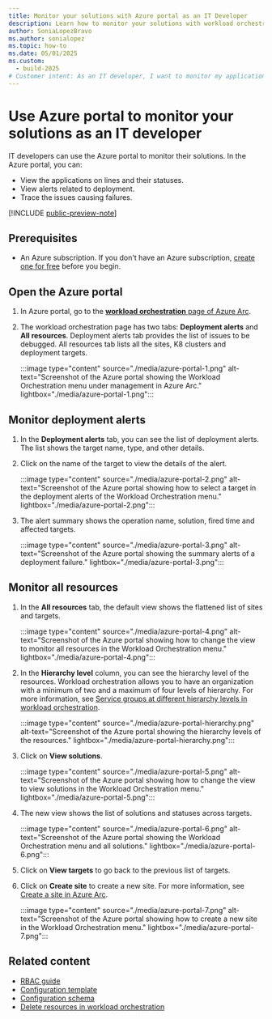 ```yaml
---
title: Monitor your solutions with Azure portal as an IT Developer
description: Learn how to monitor your solutions with workload orchestration using the Azure portal as an IT Developer.
author: SoniaLopezBravo
ms.author: sonialopez
ms.topic: how-to
ms.date: 05/01/2025
ms.custom:
  - build-2025
# Customer intent: As an IT developer, I want to monitor my application solutions through the management tools in the cloud portal, so that I can quickly identify and resolve deployment issues and ensure optimal performance.
---
```


# Use Azure portal to monitor your solutions as an IT developer

IT developers can use the Azure portal to monitor their solutions. In the Azure portal, you can:

- View the applications on lines and their statuses.
- View alerts related to deployment.
- Trace the issues causing failures.

[!INCLUDE [public-preview-note](includes/public-preview-note.md)]

## Prerequisites

- An Azure subscription. If you don't have an Azure subscription, [create one for free](https://azure.microsoft.com/free/?WT.mc_id=A261C142F) before you begin.

## Open the Azure portal

1. In Azure portal, go to the [**workload orchestration** page of Azure Arc](https://aka.ms/configManager).
1. The workload orchestration page has two tabs: **Deployment alerts** and **All resources**. Deployment alerts tab provides the list of issues to be debugged. All resources tab lists all the sites, K8 clusters and deployment targets.

    :::image type="content" source="./media/azure-portal-1.png" alt-text="Screenshot of the Azure portal showing the Workload Orchestration menu under management in Azure Arc." lightbox="./media/azure-portal-1.png":::

## Monitor deployment alerts

1. In the **Deployment alerts** tab, you can see the list of deployment alerts. The list shows the target name, type, and other details.
1. Click on the name of the target to view the details of the alert.

    :::image type="content" source="./media/azure-portal-2.png" alt-text="Screenshot of the Azure portal showing how to select a target in the deployment alerts of the Workload Orchestration menu." lightbox="./media/azure-portal-2.png":::

1. The alert summary shows the operation name, solution, fired time and affected targets. 

    :::image type="content" source="./media/azure-portal-3.png" alt-text="Screenshot of the Azure portal showing the summary alerts of a deployment failure." lightbox="./media/azure-portal-3.png":::

## Monitor all resources

1. In the **All resources** tab, the default view shows the flattened list of sites and targets.

    :::image type="content" source="./media/azure-portal-4.png" alt-text="Screenshot of the Azure portal showing how to change the view to monitor all resources in the Workload Orchestration menu." lightbox="./media/azure-portal-4.png":::

1. In the **Hierarchy level** column, you can see the hierarchy level of the resources. Workload orchestration allows you to have an organization with a minimum of two and a maximum of four levels of hierarchy. For more information, see [Service groups at different hierarchy levels in workload orchestration](service-group.md#service-groups-at-different-hierarchy-levels).

    :::image type="content" source="./media/azure-portal-hierarchy.png" alt-text="Screenshot of the Azure portal showing the hierarchy levels of the resources." lightbox="./media/azure-portal-hierarchy.png":::

1. Click on **View solutions**. 

    :::image type="content" source="./media/azure-portal-5.png" alt-text="Screenshot of the Azure portal showing how to change the view to view solutions in the Workload Orchestration menu." lightbox="./media/azure-portal-5.png":::

1. The new view shows the list of solutions and statuses across targets.

    :::image type="content" source="./media/azure-portal-6.png" alt-text="Screenshot of the Azure portal showing the Workload Orchestration menu and all solutions." lightbox="./media/azure-portal-6.png":::

1. Click on **View targets** to go back to the previous list of targets.
1. Click on **Create site** to create a new site. For more information, see [Create a site in Azure Arc](/azure/azure-arc/site-manager/how-to-crud-site#create-a-site).

    :::image type="content" source="./media/azure-portal-7.png" alt-text="Screenshot of the Azure portal showing how to create a new site in the Workload Orchestration menu." lightbox="./media/azure-portal-7.png":::

## Related content

- [RBAC guide](rbac-guide.md)
- [Configuration template](configuring-template.md)
- [Configuration schema](configuring-schema.md)
- [Delete resources in workload orchestration](delete-resources.md)

